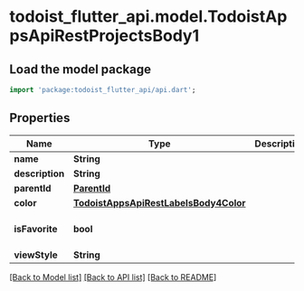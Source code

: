 # todoist_flutter_api.model.TodoistAppsApiRestProjectsBody1

## Load the model package
```dart
import 'package:todoist_flutter_api/api.dart';
```

## Properties
Name | Type | Description | Notes
------------ | ------------- | ------------- | -------------
**name** | **String** |  | 
**description** | **String** |  | [optional] 
**parentId** | [**ParentId**](ParentId.md) |  | [optional] 
**color** | [**TodoistAppsApiRestLabelsBody4Color**](TodoistAppsApiRestLabelsBody4Color.md) |  | [optional] 
**isFavorite** | **bool** |  | [optional] [default to false]
**viewStyle** | **String** |  | [optional] 

[[Back to Model list]](../README.md#documentation-for-models) [[Back to API list]](../README.md#documentation-for-api-endpoints) [[Back to README]](../README.md)


